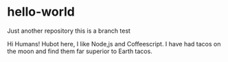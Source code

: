 # hello-world
Just another repository
this is a branch test

Hi Humans!
Hubot here, I like Node,js and Coffeescript.
I have had tacos on the moon and find them far superior to Earth tacos.
